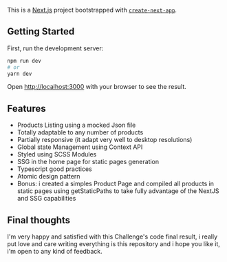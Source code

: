 This is a [Next.js](https://nextjs.org/) project bootstrapped with [`create-next-app`](https://github.com/vercel/next.js/tree/canary/packages/create-next-app).

## Getting Started

First, run the development server:

```bash
npm run dev
# or
yarn dev
```

Open [http://localhost:3000](http://localhost:3000) with your browser to see the result.

## Features

- Products Listing using a mocked Json file
- Totally adaptable to any number of products
- Partially responsive (it adapt very well to desktop resolutions)
- Global state Management using Context API
- Styled using SCSS Modules
- SSG in the home page for static pages generation
- Typescript good practices
- Atomic design pattern
- Bonus: i created a simples Product Page and compiled all products in static pages using getStaticPaths to take fully advantage of the NextJS and SSG capabilities

## Final thoughts

I'm very happy and satisfied with this Challenge's code final result, i really put love and care writing everything is this repository and i hope you like it, i'm open to any kind of feedback.
